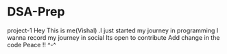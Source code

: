 # DSA-Prep
project-1
Hey This is me(Vishal) .I just started my journey in programming 
I wanna record my journey in social
Its open to contribute
Add change in the code 
Peace !! ^-^ 
